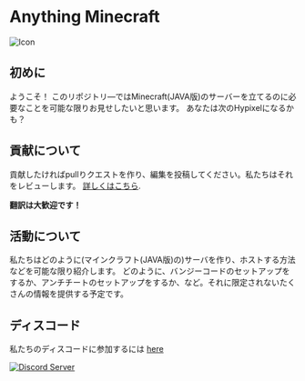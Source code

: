 # Anything Minecraft

![Icon](https://media.discordapp.net/attachments/837476686978482207/848859250489819156/Untitled.png?width=170&height=170)

## 初めに

ようこそ！ このリポジトリ―ではMinecraft(JAVA版)のサーバーを立てるのに必要なことを可能な限りお見せしたいと思います。
あなたは次のHypixelになるかも？

## 貢献について

貢献したければpullりクエストを作り、編集を投稿してください。私たちはそれをレビューします。 [詳しくはこちら](CONTRIBUTING.md).

**翻訳は大歓迎です！**

## 活動について

私たちはどのように(マインクラフト(JAVA版)の)サーバを作り、ホストする方法などを可能な限り紹介します。
どのように、バンジーコードのセットアップをするか、アンチチートのセットアップをするか、など。それに限定されないたくさんの情報を提供する予定です。

## ディスコード

私たちのディスコードに参加するには [here](https://discord.gg/QRjusA2uAZ)

[![Discord Server](https://img.shields.io/discord/803527976670855169?color=7289da&label=DISCORD&style=for-the-badge)](https://discord.gg/QRjusA2uAZ)
